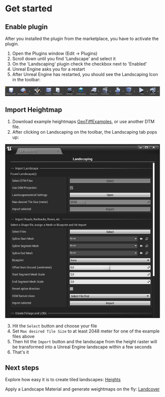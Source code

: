 # Get started

## Enable plugin

After you installed the plugin from the marketplace, you have to activate the plugin.

1) Open the Plugins window (Edit -> Plugins)
2) Scroll down until you find 'Landscape' and select it
3) On the 'Landscaping' plugin check the checkbox next to 'Enabled'
4) Unreal Engine asks you for a restart
5) After Unreal Engine has restarted, you should see the Landscaping Icon in the toolbar:

![Toolbar with Landscaping](_media/ue4_toolbar_with_landscaping.jpg)

## Import Heightmap

1) Download example heightmaps [GeoTiffExamples](_media/GeoTiffExamples.zip), or use another DTM file.
2) After clicking on Landscaping on the toolbar, the Landscaping tab pops up:

![Landscaping Tab](_media/ue4_landscaping_tab.jpg)

3) Hit the `Select` button and choose your file
4) Set `Max desired Tile Size` to at least 2048 meter for one of the example files above
4) Then hit the `Import` button and the landscape from the height raster will be transformed into a Unreal Engine landscape within a few seconds
5) That's it

## Next steps

Explore how easy it is to create tiled landscapes: [Heights](heights.md?id=heights)

Apply a Landscape Material and generate weightmaps on the fly: [Landcover](landcover.md?id=landcover)

